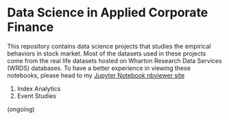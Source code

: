 # Data Science in Applied Corporate Finance
This repository contains data science projects that studies the empirical behaviors in stock market. Most of the datasets used in these projects come from the real life datasets hosted on Wharton Research Data Services (WRDS) databases. To have a better experience in viewing these notebooks, please head to my [Jupyter Notebook nbviewer site](http://nbviewer.jupyter.org/github/chenbowen184/Data_Science_in_Applied_Corporate_Finance/blob/master/Project%201%20-%20Index%20Analytics.ipynb) 

1. Index Analytics
2. Event Studies

(ongoing)
